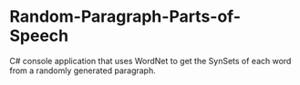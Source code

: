 # Random-Paragraph-Parts-of-Speech
C# console application that uses WordNet to get the SynSets of each word from a randomly generated paragraph.
